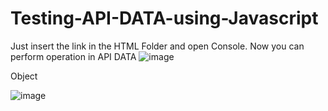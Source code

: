 # Testing-API-DATA-using-Javascript
Just insert the link in the HTML Folder and open Console. Now you can perform operation in API DATA
![image](https://user-images.githubusercontent.com/110014127/209953888-908a26cf-076a-4132-bfbc-d7f84ff8045d.png)

Object 

![image](https://user-images.githubusercontent.com/110014127/210024280-10218530-b7cd-409a-9a38-4f71b0efa6eb.png)

